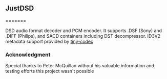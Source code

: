 <h2>JustDSD</h2>
=======

DSD audio format decoder and PCM encoder.
It supports .DSF (Sony) and .DIFF (Philips), and SACD containers including DST decompressor.
ID3V2 metadata support provided by <a href="https://github.com/drogatkin/tiny-codec/tree/master/tools/ID3V2">tiny-codec</a>

<h3>Acknowledgment</h3>
Special thanks to Peter McQuillan without his valuable information and testing efforts this project wasn't possible
